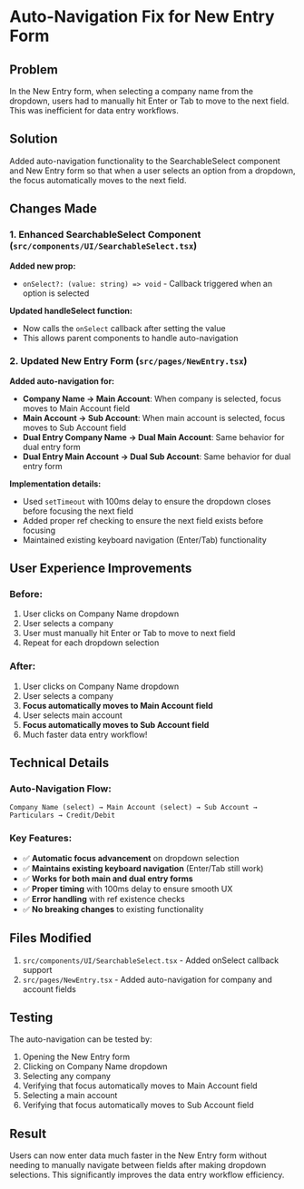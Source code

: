 # Auto-Navigation Fix for New Entry Form

## Problem
In the New Entry form, when selecting a company name from the dropdown, users had to manually hit Enter or Tab to move to the next field. This was inefficient for data entry workflows.

## Solution
Added auto-navigation functionality to the SearchableSelect component and New Entry form so that when a user selects an option from a dropdown, the focus automatically moves to the next field.

## Changes Made

### 1. Enhanced SearchableSelect Component (`src/components/UI/SearchableSelect.tsx`)

**Added new prop:**
- `onSelect?: (value: string) => void` - Callback triggered when an option is selected

**Updated handleSelect function:**
- Now calls the `onSelect` callback after setting the value
- This allows parent components to handle auto-navigation

### 2. Updated New Entry Form (`src/pages/NewEntry.tsx`)

**Added auto-navigation for:**
- **Company Name → Main Account**: When company is selected, focus moves to Main Account field
- **Main Account → Sub Account**: When main account is selected, focus moves to Sub Account field
- **Dual Entry Company Name → Dual Main Account**: Same behavior for dual entry form
- **Dual Entry Main Account → Dual Sub Account**: Same behavior for dual entry form

**Implementation details:**
- Used `setTimeout` with 100ms delay to ensure the dropdown closes before focusing the next field
- Added proper ref checking to ensure the next field exists before focusing
- Maintained existing keyboard navigation (Enter/Tab) functionality

## User Experience Improvements

### Before:
1. User clicks on Company Name dropdown
2. User selects a company
3. User must manually hit Enter or Tab to move to next field
4. Repeat for each dropdown selection

### After:
1. User clicks on Company Name dropdown
2. User selects a company
3. **Focus automatically moves to Main Account field**
4. User selects main account
5. **Focus automatically moves to Sub Account field**
6. Much faster data entry workflow!

## Technical Details

### Auto-Navigation Flow:
```
Company Name (select) → Main Account (select) → Sub Account → Particulars → Credit/Debit
```

### Key Features:
- ✅ **Automatic focus advancement** on dropdown selection
- ✅ **Maintains existing keyboard navigation** (Enter/Tab still work)
- ✅ **Works for both main and dual entry forms**
- ✅ **Proper timing** with 100ms delay to ensure smooth UX
- ✅ **Error handling** with ref existence checks
- ✅ **No breaking changes** to existing functionality

## Files Modified

1. `src/components/UI/SearchableSelect.tsx` - Added onSelect callback support
2. `src/pages/NewEntry.tsx` - Added auto-navigation for company and account fields

## Testing

The auto-navigation can be tested by:
1. Opening the New Entry form
2. Clicking on Company Name dropdown
3. Selecting any company
4. Verifying that focus automatically moves to Main Account field
5. Selecting a main account
6. Verifying that focus automatically moves to Sub Account field

## Result

Users can now enter data much faster in the New Entry form without needing to manually navigate between fields after making dropdown selections. This significantly improves the data entry workflow efficiency.



















